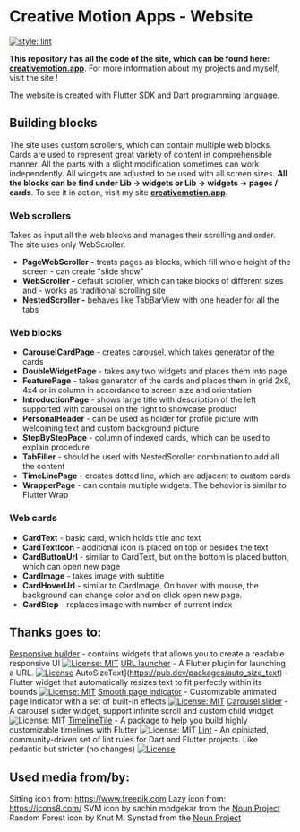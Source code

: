 # Creative Motion Apps - Website
[![style: lint](https://img.shields.io/badge/style-lint-4BC0F5.svg)](https://pub.dev/packages/lint)

**This repository has all the code of the site, which can be found here: [creativemotion.app](https://creativemotion.app/#/)**. For more information about my projects and myself, visit the site !

The website is created with Flutter SDK and Dart programming language. 

## Building blocks

The site uses custom scrollers, which can contain multiple web blocks. Cards are used to represent great variety of content in comprehensible manner. All the parts with a slight modification sometimes can work independently.  All widgets are adjusted to be used with all screen sizes. **All the blocks can be find under Lib -> widgets  or Lib -> widgets -> pages / cards**. To see it in action, visit my site **[creativemotion.app](https://creativemotion.app/#/)**.

### Web scrollers 

Takes as input all the web blocks and manages their scrolling and order. The site uses only WebScroller. 

- **PageWebScroller** **-** treats pages as blocks, which fill whole height of the screen - can create "slide show"
- **WebScroller -** default scroller, which can take blocks of different sizes and - works as traditional scrolling site
- **NestedScroller -** behaves like TabBarView with one header for all the tabs

### Web blocks

- **CarouselCardPage** - creates carousel, which takes generator of the cards
- **DoubleWidgetPage** - takes any two widgets and places them into page
- **FeaturePage** - takes generator of the cards and places them in grid 2x8, 4x4 or in column in accordance to screen size and orientation
- **IntroductionPage** - shows large title with description of the left supported with carousel on the right to showcase product
- **PersonalHeader** -  can be used as holder for profile picture with welcoming text and custom background picture
- **StepByStepPage** - column of indexed cards, which can be used to explain procedure
- **TabFiller** - should be used with NestedScroller combination to add all the content
- **TimeLinePage** - creates dotted line, which are adjacent to custom cards
- **WrapperPage** - can contain multiple widgets. The behavior is similar to Flutter Wrap

### Web cards

- **CardText** -  basic card, which holds title and text
- **CardTextIcon** - additional icon is placed on top or besides the text
- **CardButtonUrl** - similar to CardText, but on the bottom is placed button, which can open new page
- **CardImage** - takes image with subtitle
- **CardHoverUrl** - similar to CardImage. On hover with mouse, the background can change color and on click open new page.
- **CardStep** - replaces image with number of current index

## Thanks goes to:

[Responsive builder](https://pub.dev/packages/responsive_builder) - contains widgets that allows you to create a readable responsive UI [![License: MIT](https://camo.githubusercontent.com/78f47a09877ba9d28da1887a93e5c3bc2efb309c1e910eb21135becd2998238a/68747470733a2f2f696d672e736869656c64732e696f2f62616467652f4c6963656e73652d4d49542d79656c6c6f772e737667)](https://opensource.org/licenses/MIT) 
[URL launcher](https://pub.dev/packages/url_launcher) - A Flutter plugin for launching a URL. [![License](https://img.shields.io/badge/License-BSD%203--Clause-blue.svg)](https://opensource.org/licenses/BSD-3-Clause) 
AutoSizeText](https://pub.dev/packages/auto_size_text) - Flutter widget that automatically resizes text to fit perfectly within its bounds [![License: MIT](https://camo.githubusercontent.com/78f47a09877ba9d28da1887a93e5c3bc2efb309c1e910eb21135becd2998238a/68747470733a2f2f696d672e736869656c64732e696f2f62616467652f4c6963656e73652d4d49542d79656c6c6f772e737667)](https://opensource.org/licenses/MIT) 
[Smooth page indicator](https://pub.dev/packages/smooth_page_indicator) - Customizable animated page indicator with a set of built-in effects [![License: MIT](https://camo.githubusercontent.com/78f47a09877ba9d28da1887a93e5c3bc2efb309c1e910eb21135becd2998238a/68747470733a2f2f696d672e736869656c64732e696f2f62616467652f4c6963656e73652d4d49542d79656c6c6f772e737667)](https://opensource.org/licenses/MIT) 
[Carousel slider](https://pub.dev/packages/carousel_slider) - A carousel slider widget, support infinite scroll and custom child widget ![License: MIT](https://camo.githubusercontent.com/78f47a09877ba9d28da1887a93e5c3bc2efb309c1e910eb21135becd2998238a/68747470733a2f2f696d672e736869656c64732e696f2f62616467652f4c6963656e73652d4d49542d79656c6c6f772e737667)
[TimelineTile](https://pub.dev/packages/timeline_tile) - A package to help you build highly customizable timelines with Flutter ![License: MIT](https://camo.githubusercontent.com/78f47a09877ba9d28da1887a93e5c3bc2efb309c1e910eb21135becd2998238a/68747470733a2f2f696d672e736869656c64732e696f2f62616467652f4c6963656e73652d4d49542d79656c6c6f772e737667)
[Lint](https://pub.dev/packages/lint) - An opiniated, community-driven set of lint rules for Dart and Flutter projects. Like pedantic but stricter (no changes) [![License](https://camo.githubusercontent.com/2a2157c971b7ae1deb8eb095799440551c33dcf61ea3d965d86b496a5a65df55/68747470733a2f2f696d672e736869656c64732e696f2f62616467652f4c6963656e73652d417061636865253230322e302d626c75652e737667)](https://opensource.org/licenses/Apache-2.0) 

## Used media from/by: 

Sitting icon from: https://www.freepik.com
Lazy icon from: https://icons8.com/
SVM icon by sachin modgekar from the [Noun Project](https://thenounproject.com/)
Random Forest icon by Knut M. Synstad from the [Noun Project](https://thenounproject.com/)